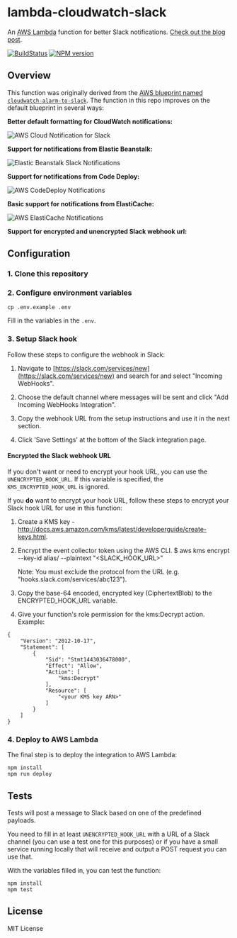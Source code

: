 # lambda-cloudwatch-slack

An [AWS Lambda](http://aws.amazon.com/lambda/) function for better Slack notifications. 
[Check out the blog post](https://assertible.com/blog/npm-package-lambda-cloudwatch-slack).

[![BuildStatus](https://travis-ci.org/assertible/lambda-cloudwatch-slack.png?branch=master)](https://travis-ci.org/assertible/lambda-cloudwatch-slack)
[![NPM version](https://badge.fury.io/js/lambda-cloudwatch-slack.png)](http://badge.fury.io/js/lambda-cloudwatch-slack)


## Overview

This function was originally derived from the
[AWS blueprint named `cloudwatch-alarm-to-slack`](https://aws.amazon.com/blogs/aws/new-slack-integration-blueprints-for-aws-lambda/). The
function in this repo improves on the default blueprint in several
ways:

**Better default formatting for CloudWatch notifications:**

![AWS Cloud Notification for Slack](https://github.com/assertible/lambda-cloudwatch-slack/raw/master/images/cloudwatch.png)

**Support for notifications from Elastic Beanstalk:**

![Elastic Beanstalk Slack Notifications](https://github.com/assertible/lambda-cloudwatch-slack/raw/master/images/elastic-beanstalk.png)

**Support for notifications from Code Deploy:**

![AWS CodeDeploy Notifications](https://github.com/assertible/lambda-cloudwatch-slack/raw/master/images/code-deploy.png)

**Basic support for notifications from ElastiCache:**

![AWS ElastiCache Notifications](https://github.com/assertible/lambda-cloudwatch-slack/raw/master/images/elasticache.png)

**Support for encrypted and unencrypted Slack webhook url:**


## Configuration

### 1. Clone this repository

### 2. Configure environment variables

```
cp .env.example .env
```

Fill in the variables in the `.env`. 

### 3. Setup Slack hook

Follow these steps to configure the webhook in Slack:

  1. Navigate to
     [https://slack.com/services/new](https://slack.com/services/new)
     and search for and select "Incoming WebHooks".

  3. Choose the default channel where messages will be sent and click
     "Add Incoming WebHooks Integration".

  4. Copy the webhook URL from the setup instructions and use it in
     the next section.

  5. Click 'Save Settings' at the bottom of the Slack integration
     page.

#### Encrypted the Slack webhook URL

If you don't want or need to encrypt your hook URL, you can use the
`UNENCRYPTED_HOOK_URL`.  If this variable is specified, the
`KMS_ENCRYPTED_HOOK_URL` is ignored.

If you **do** want to encrypt your hook URL, follow these steps to
encrypt your Slack hook URL for use in this function:

  1. Create a KMS key -
     http://docs.aws.amazon.com/kms/latest/developerguide/create-keys.html.

  2. Encrypt the event collector token using the AWS CLI.
     $ aws kms encrypt --key-id alias/<KMS key name> --plaintext "<SLACK_HOOK_URL>"

     Note: You must exclude the protocol from the URL
     (e.g. "hooks.slack.com/services/abc123").

  3. Copy the base-64 encoded, encrypted key (CiphertextBlob) to the
     ENCRYPTED_HOOK_URL variable.

  4. Give your function's role permission for the kms:Decrypt action.
     Example:

```
{
    "Version": "2012-10-17",
    "Statement": [
        {
            "Sid": "Stmt1443036478000",
            "Effect": "Allow",
            "Action": [
                "kms:Decrypt"
            ],
            "Resource": [
                "<your KMS key ARN>"
            ]
        }
    ]
}
```


### 4. Deploy to AWS Lambda

The final step is to deploy the integration to AWS Lambda:

    npm install
    npm run deploy

## Tests

Tests will post a message to Slack based on one of the predefined payloads.

You need to fill in at least `UNENCRYPTED_HOOK_URL` with a URL of a Slack channel (you can use a test one for this purposes) or
if you have a small service running locally that will receive and output a POST request you can use that.

With the variables filled in, you can test the function:

```
npm install
npm test
```

## License

MIT License
